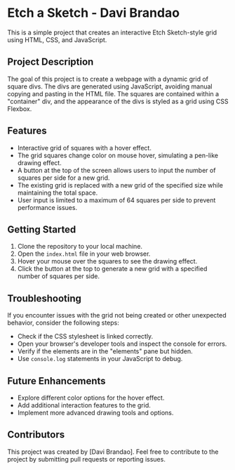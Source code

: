 # Etch a Sketch - Davi Brandao

This is a simple project that creates an interactive Etch Sketch-style grid using HTML, CSS, and JavaScript.

## Project Description

The goal of this project is to create a webpage with a dynamic grid of square divs. The divs are generated using JavaScript, avoiding manual copying and pasting in the HTML file. The squares are contained within a "container" div, and the appearance of the divs is styled as a grid using CSS Flexbox.

## Features

- Interactive grid of squares with a hover effect.
- The grid squares change color on mouse hover, simulating a pen-like drawing effect.
- A button at the top of the screen allows users to input the number of squares per side for a new grid.
- The existing grid is replaced with a new grid of the specified size while maintaining the total space.
- User input is limited to a maximum of 64 squares per side to prevent performance issues.

## Getting Started

1. Clone the repository to your local machine.
2. Open the `index.html` file in your web browser.
3. Hover your mouse over the squares to see the drawing effect.
4. Click the button at the top to generate a new grid with a specified number of squares per side.

## Troubleshooting

If you encounter issues with the grid not being created or other unexpected behavior, consider the following steps:

- Check if the CSS stylesheet is linked correctly.
- Open your browser's developer tools and inspect the console for errors.
- Verify if the elements are in the "elements" pane but hidden.
- Use `console.log` statements in your JavaScript to debug.

## Future Enhancements

- Explore different color options for the hover effect.
- Add additional interaction features to the grid.
- Implement more advanced drawing tools and options.

## Contributors

This project was created by [Davi Brandao]. Feel free to contribute to the project by submitting pull requests or reporting issues.

